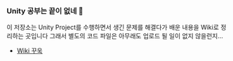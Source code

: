 ### Unity 공부는 끝이 없네 🤣

이 저장소는 Unity Project를 수행하면서 생긴 문제를 해결다가 배운 내용을 Wiki로 정리하는 곳입니다
그래서 별도의 코드 파일은 아무래도 업로드 될 일이 없지 않을런지...

- [Wiki 꾸욱](https://github.com/cheona-thousand-man/Unity-myBasics-Wiki/wiki)